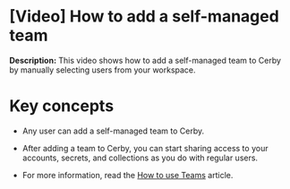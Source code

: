 # [Video] How to add a self-managed team

**Description:** This video shows how to add a self-managed team to Cerby by manually selecting users from your workspace.

# Key concepts

  * Any user can add a self-managed team to Cerby.

  * After adding a team to Cerby, you can start sharing access to your accounts, secrets, and collections as you do with regular users.

  * For more information, read the [How to use Teams](https://help.cerby.com/en/articles/6624225-how-to-use-teams) article.

